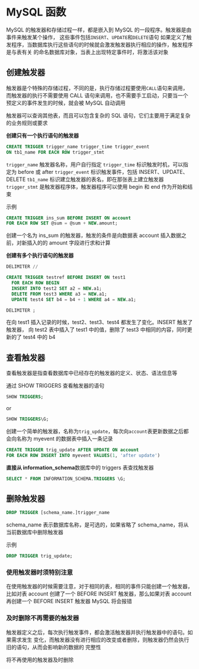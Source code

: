 # MySQL 函数

MySQL 的触发器和存储过程一样，都是嵌入到 MySQL 的一段程序。触发器是由事件来触发某个操作，
这些事件包括`INSERT`、`UPDATE`和`DELETE`语句
如果定义了触发程序，当数据库执行这些语句的时候就会激发触发器执行相应的操作，触发程序是与表有关
的命名数据库对象，当表上出现特定事件时，将激活该对象

## 创建触发器

触发器是个特殊的存储过程，不同的是，执行存储过程要使用`CALL`语句来调用，而触发器的执行不需要使用
CALL 语句来调用，也不需要手工启动，只要当一个预定义的事件发生的时候，就会被 MySQL 自动调用

触发器可以查询其他表，而且可以包含复杂的 SQL 语句，它们主要用于满足复杂的业务规则或要求

**创建只有一个执行语句的触发器**

```sql
CREATE TRIGGER trigger_name trigger_time trigger_event
ON tb1_name FOR EACH ROW trigger_stmt
```

`trigger_name` 触发器名称，用户自行指定
`trigger_time` 标识触发时机，可以指定为 before 或 after
`trigger_event` 标识触发事件，包括 INSERT、UPDATE、DELETE
`tb1_name` 标识建立触发器的表名，即在那张表上建立触发器
`trigger_stmt` 是触发器程序体，触发器程序可以使用 begin 和 end 作为开始和结束

示例

```sql
CREATE TRIGGER ins_sum BEFORE INSERT ON account
FOR EACH ROW SET @sum = @sum + NEW.amount;
```

创建一个名为 ins_sum 的触发器，触发的条件是向数据表 account 插入数据之前，对新插入的的
amount 字段进行求和计算

**创建有多个执行语句的触发器**

```sql
DELIMITER //

CREATE TRIGGER testref BEFORE INSERT ON test1
  FOR EACH ROW BEGIN
  INSERT INTO test2 SET a2 = NEW.a1;
  DELETE FROM test3 WHERE a3 = NEW.a1;
  UPDATE test4 SET b4 = b4 + 1 WHERE a4 = NEW.a1;

DELIMITER ;
```

在向 test1 插入记录的时候，test2、test3、test4 都发生了变化。INSERT 触发了触发器，
向 test2 表中插入了 test1 中的值，删除了 test3 中相同的内容，同时更新的了 test4 中的 b4

## 查看触发器

查看触发器是指查看数据库中已经存在的触发器的定义、状态、语法信息等

通过 SHOW TRIGGERS 查看触发器的语句

```sql
SHOW TRIGGERS;
```

or

```sql
SHOW TRIGGERS\G;
```

创建一个简单的触发器，名称为`trig_update`，每次向`account`表更新数据之后都会向名称为
myevent 的数据表中插入一条记录

```sql
CREATE TRIGGER trig_update AFTER UPDATE ON account
FOR EACH ROW INSERT INTO myevent VALUES(1, 'after update')
```

**直接从 information_schema**数据库中的 triggers 表查找触发器

```sql
SELECT * FROM INFORMATION_SCHEMA.TRIGGERS \G;
```

## 删除触发器

```sql
DROP TRIGGER [schema_name.]trigger_name
```

schema_name 表示数据库名称，是可选的，如果省略了 schema_name，将从当前数据库中删除触发器

示例

```sql
DROP TRIGGER trig_update;
```

### 使用触发器时须特别注意

在使用触发器的时候需要注意，对于相同的表，相同的事件只能创建一个触发器，比如对表 account 创建了一个
BEFORE INSERT 触发器，那么如果对表 account 再创建一个 BEFORE INSERT 触发器 MySQL 将会报错

### 及时删除不再需要的触发器

触发器定义之后，每次执行触发事件，都会激活触发器并执行触发器中的语句。如果需求发生
变化，而触发器没有进行相应的改变或者删除，则触发器仍然会执行旧的语句，从而会影响新的数据的
完整性

将不再使用的触发器及时删除
